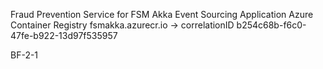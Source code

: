 Fraud Prevention Service for FSM Akka Event Sourcing Application
Azure Container Registry
fsmakka.azurecr.io -> correlationID b254c68b-f6c0-47fe-b922-13d97f535957

BF-2-1